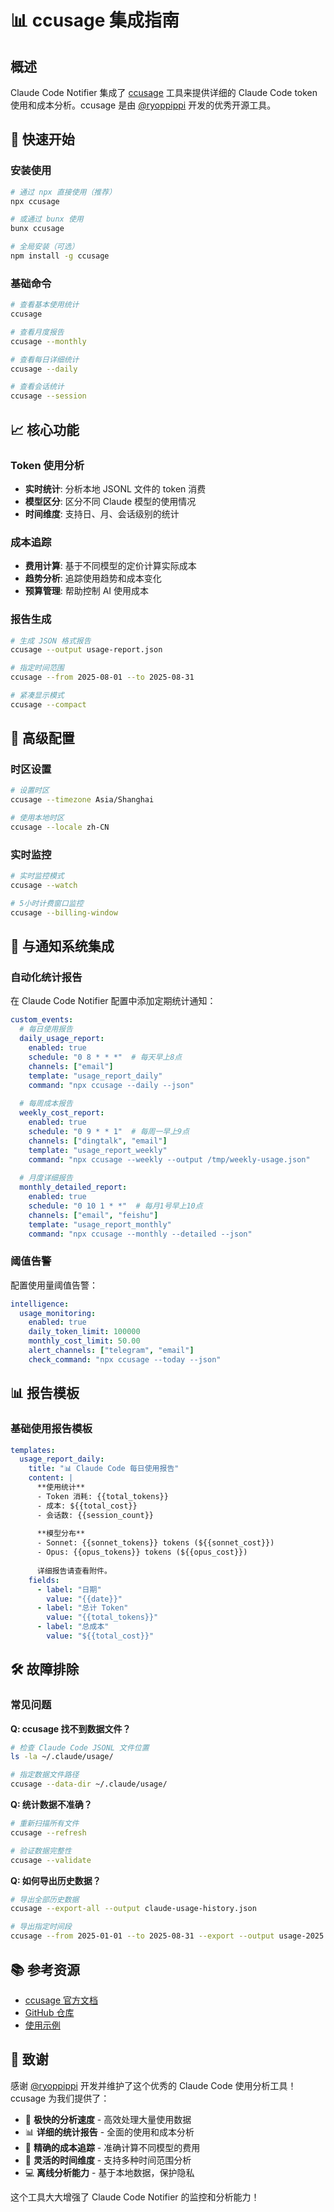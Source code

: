 # 📊 ccusage 集成指南

## 概述

Claude Code Notifier 集成了 [ccusage](https://github.com/ryoppippi/ccusage) 工具来提供详细的 Claude Code token 使用和成本分析。ccusage 是由 [@ryoppippi](https://github.com/ryoppippi) 开发的优秀开源工具。

## 🚀 快速开始

### 安装使用
```bash
# 通过 npx 直接使用（推荐）
npx ccusage

# 或通过 bunx 使用
bunx ccusage

# 全局安装（可选）
npm install -g ccusage
```

### 基础命令
```bash
# 查看基本使用统计
ccusage

# 查看月度报告
ccusage --monthly

# 查看每日详细统计
ccusage --daily

# 查看会话统计
ccusage --session
```

## 📈 核心功能

### Token 使用分析
- **实时统计**: 分析本地 JSONL 文件的 token 消费
- **模型区分**: 区分不同 Claude 模型的使用情况
- **时间维度**: 支持日、月、会话级别的统计

### 成本追踪
- **费用计算**: 基于不同模型的定价计算实际成本
- **趋势分析**: 追踪使用趋势和成本变化
- **预算管理**: 帮助控制 AI 使用成本

### 报告生成
```bash
# 生成 JSON 格式报告
ccusage --output usage-report.json

# 指定时间范围
ccusage --from 2025-08-01 --to 2025-08-31

# 紧凑显示模式
ccusage --compact
```

## 🔧 高级配置

### 时区设置
```bash
# 设置时区
ccusage --timezone Asia/Shanghai

# 使用本地时区
ccusage --locale zh-CN
```

### 实时监控
```bash
# 实时监控模式
ccusage --watch

# 5小时计费窗口监控
ccusage --billing-window
```

## 🤖 与通知系统集成

### 自动化统计报告
在 Claude Code Notifier 配置中添加定期统计通知：

```yaml
custom_events:
  # 每日使用报告
  daily_usage_report:
    enabled: true
    schedule: "0 8 * * *"  # 每天早上8点
    channels: ["email"]
    template: "usage_report_daily"
    command: "npx ccusage --daily --json"
    
  # 每周成本报告
  weekly_cost_report:
    enabled: true
    schedule: "0 9 * * 1"  # 每周一早上9点
    channels: ["dingtalk", "email"]
    template: "usage_report_weekly"
    command: "npx ccusage --weekly --output /tmp/weekly-usage.json"
    
  # 月度详细报告
  monthly_detailed_report:
    enabled: true
    schedule: "0 10 1 * *"  # 每月1号早上10点
    channels: ["email", "feishu"]
    template: "usage_report_monthly"
    command: "npx ccusage --monthly --detailed --json"
```

### 阈值告警
配置使用量阈值告警：

```yaml
intelligence:
  usage_monitoring:
    enabled: true
    daily_token_limit: 100000
    monthly_cost_limit: 50.00
    alert_channels: ["telegram", "email"]
    check_command: "npx ccusage --today --json"
```

## 📊 报告模板

### 基础使用报告模板
```yaml
templates:
  usage_report_daily:
    title: "📊 Claude Code 每日使用报告"
    content: |
      **使用统计**
      - Token 消耗: {{total_tokens}}
      - 成本: ${{total_cost}}
      - 会话数: {{session_count}}
      
      **模型分布**
      - Sonnet: {{sonnet_tokens}} tokens (${{sonnet_cost}})
      - Opus: {{opus_tokens}} tokens (${{opus_cost}})
      
      详细报告请查看附件。
    fields:
      - label: "日期"
        value: "{{date}}"
      - label: "总计 Token"
        value: "{{total_tokens}}"
      - label: "总成本"
        value: "${{total_cost}}"
```

## 🛠️ 故障排除

### 常见问题

**Q: ccusage 找不到数据文件？**
```bash
# 检查 Claude Code JSONL 文件位置
ls -la ~/.claude/usage/

# 指定数据文件路径
ccusage --data-dir ~/.claude/usage/
```

**Q: 统计数据不准确？**
```bash
# 重新扫描所有文件
ccusage --refresh

# 验证数据完整性
ccusage --validate
```

**Q: 如何导出历史数据？**
```bash
# 导出全部历史数据
ccusage --export-all --output claude-usage-history.json

# 导出指定时间段
ccusage --from 2025-01-01 --to 2025-08-31 --export --output usage-2025.json
```

## 📚 参考资源

- [ccusage 官方文档](https://ccusage.com)
- [GitHub 仓库](https://github.com/ryoppippi/ccusage)
- [使用示例](https://github.com/ryoppippi/ccusage#usage)

## 🙏 致谢

感谢 [@ryoppippi](https://github.com/ryoppippi) 开发并维护了这个优秀的 Claude Code 使用分析工具！ccusage 为我们提供了：

- 🚀 **极快的分析速度** - 高效处理大量使用数据
- 📊 **详细的统计报告** - 全面的使用和成本分析
- 🎯 **精确的成本追踪** - 准确计算不同模型的费用
- 📅 **灵活的时间维度** - 支持多种时间范围分析
- 💻 **离线分析能力** - 基于本地数据，保护隐私

这个工具大大增强了 Claude Code Notifier 的监控和分析能力！